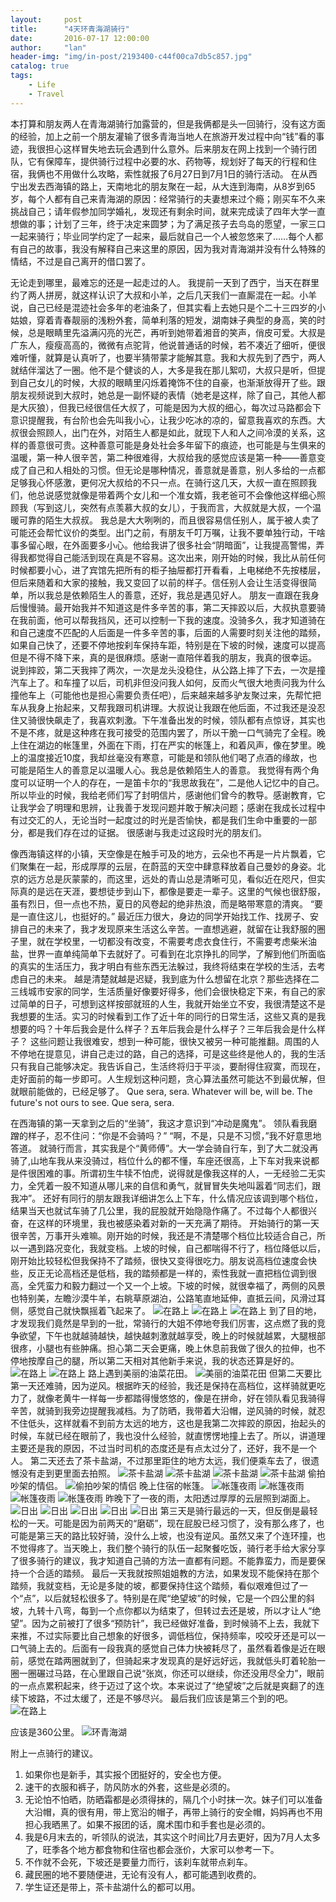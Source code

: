 ```yaml
---
layout:     post
title:      "4天环青海湖骑行"
date:       2016-07-17 12:00:00
author:     "lan"
header-img: "img/in-post/2193400-c44f00ca7db5c857.jpg"
catalog: true
tags:
    - Life
    - Travel
---
```


本打算和朋友两人在青海湖骑行加露营的，但是我俩都是头一回骑行，没有这方面的经验，加上之前一个朋友灌输了很多青海当地人在旅游开发过程中向“钱”看的事迹，我很担心这样冒失地去玩会遇到什么意外。后来朋友在网上找到一个骑行团队，它有保障车，提供骑行过程中必要的水、药物等，规划好了每天的行程和住宿，我俩也不用做什么攻略，索性就报了6月27日到7月1日的骑行活动。
在从西宁出发去西海镇的路上，天南地北的朋友聚在一起，从大连到海南，从8岁到65岁，每个人都有自己来青海湖的原因：经常骑行的夫妻想来过个瘾；刚买车不久来挑战自己；请年假参加同学婚礼，发现还有剩余时间，就来完成读了四年大学一直想做的事；计划了三年，终于决定来圆梦；为了满足孩子去鸟岛的愿望，一家三口一起来骑行；毕业同学约定了一起来，最后就自己一个人被忽悠来了……每个人都有自己的故事，我没有解释自己来这里的原因，因为我对青海湖并没有什么特殊的情结，不过是自己离开的借口罢了。

无论走到哪里，最难忘的还是一起走过的人。
我提前一天到了西宁，当天在群里约了两人拼房，就这样认识了大叔和小羊，之后几天我们一直厮混在一起。小羊说，自己已经是混迹社会多年的老油条了，但其实看上去她只是个二十三四岁的小姑娘，穿着青春靓丽的浅粉外套，简单利落的短发，湖南妹子典型的身高，笑的时候，总是眼睛里先溢满闪亮的光芒，再听到她带着湘音的笑声，俏皮可爱。大叔是广东人，瘦瘦高高的，微微有点驼背，他说普通话的时候，若不凑近了细听，便很难听懂，就算是认真听了，也要半猜带蒙才能解其意。我和大叔先到了西宁，两人就结伴溜达了一圈。他不是个健谈的人，大多是我在那儿絮叨，大叔只是听，但提到自己女儿的时候，大叔的眼睛里闪烁着掩饰不住的自豪，也渐渐放得开了些。跟朋友视频说到大叔时，她总是一副怀疑的表情（她老是这样，除了自己，其他人都是大灰狼），但我已经很信任大叔了，可能是因为大叔的细心，每次过马路都会下意识提醒我，有台阶也会先叫我小心，让我少吃冰的凉的，留意我喜欢的东西。大叔很会照顾人，出门在外，对陌生人都是如此，就现下人和人之间冷漠的关系，这样的善意很可贵。这种善意可能是身处社会多年留下的痕迹，也可能是与生俱来的温暖，第一种人很辛苦，第二种很难得，大叔给我的感觉应该是第一种——善意变成了自己和人相处的习惯。但无论是哪种情况，善意就是善意，别人多给的一点都足够我心怀感激，更何况大叔给的不只一点。在骑行这几天，大叔一直在照顾我们，他总说感觉就像是带着两个女儿和一个准女婿，我老爸可不会像他这样细心照顾我（写到这儿，突然有点羡慕大叔的女儿），于我而言，大叔就是大叔，一个温暖可靠的陌生大叔叔。
我总是大大咧咧的，而且很容易信任别人，属于被人卖了可能还会帮忙议价的类型。出门之前，有朋友千叮万嘱，让我不要单独行动，干啥事多留心眼，在外面要多小心。他给我讲了很多社会“阴暗面”，让我提高警惕，弄得我都觉得自己能活到现在真是不容易。这次出来，刚开始的时候，我比从前任何时候都要小心，进了宾馆先把所有的柜子抽屉都打开看看，上电梯绝不先按楼层，但后来随着和大家的接触，我又变回了以前的样子。信任别人会让生活变得很简单，所以我总是依赖陌生人的善意，还好，我总是遇见好人。
朋友一直跟在我身后慢慢骑。最开始我并不知道这是件多辛苦的事，第二天摔跤以后，大叔执意要骑在我前面，他可以帮我挡风，还可以控制一下我的速度。没骑多久，我才知道骑在和自己速度不匹配的人后面是一件多辛苦的事，后面的人需要时刻关注他的踏频，如果自己快了，还要不停地按刹车保持车距，特别是在下坡的时候，速度可以提高但是不得不降下来，真的是很麻烦。感谢一直陪伴着我的朋友，我真的很幸运。
说到摔跤，第二天我摔了两次，一次是龙头没稳住，从公路上摔了下去，一次是撞汽车上了。和车撞了以后，司机非但没问我人如何，反而火气很大地责问我为什么撞他车上（可能他也是担心需要负责任吧），后来越来越多驴友聚过来，先帮忙把车从我身上抬起来，又帮我跟司机讲理。大叔说让我跟在他后面，不过我还是没忍住又骑很快飙走了，我喜欢刺激。下午准备出发的时候，领队都有点惊讶，其实也不是不疼，就是这种疼在我可接受的范围内罢了，所以干脆一口气骑完了全程。晚上住在湖边的帐篷里，外面在下雨，打在严实的帐篷上，和着风声，像在梦里。晚上的温度接近10度，我却丝毫没有寒意，可能是和领队他们喝了点酒的缘故，也可能是陌生人的善意足以温暖人心。我总是依赖陌生人的善意。
我觉得有两个角度可以证明一个人的存在，一是笛卡尔的“我思故我在”，二是他人记忆中的自己。所以毕业的时候，我给老师们写了封明信片，感谢他们曾今的教导。感谢教育，它让我学会了明理和思辨，让我善于发现问题并敢于解决问题；感谢在我成长过程中有过交汇的人，无论当时一起度过的时光是否愉快，都是我们生命中重要的一部分，都是我们存在过的证据。
很感谢与我走过这段时光的朋友们。

像西海镇这样的小镇，天空像是在触手可及的地方，云朵也不再是一片片飘着，它们聚集在一起，形成厚厚的云层，在蔚蓝的天空中肆意释放着自己曼妙的身姿。北京的远方总是灰蒙蒙的，而这里，远处的青山总是清晰可见，看似近在咫尺，但实际真的是远在天涯，要想徒步到山下，都像是要走一辈子。这里的气候也很舒服，虽有烈日，但一点也不热，夏日的风卷起的绝非热浪，而是略带寒意的清爽。
“要是一直住这儿，也挺好的。”
最近压力很大，身边的同学开始找工作、找房子、安排自己的未来了，我才发现原来生活这么辛苦。一直想逃避，就留在让我舒服的圈子里，就在学校里，一切都没有改变，不需要考虑衣食住行，不需要考虑柴米油盐，世界一直单纯简单下去就好了。可看到在北京挣扎的同学，了解到他们所面临的真实的生活压力，我才明白有些东西无法躲过，我终将结束在学校的生活，去考虑自己的未来。
越是清楚就越是迟疑，我到底为什么想留在北京？那些选择在二三线城市安家的同学，生活质量好像要好得多，他们会很快稳定下来，有自己的家过简单的日子，可想到这样按部就班的人生，我就开始坐立不安，我很清楚这不是我想要的生活。实习的时候看到工作了近十年的同行的日常生活，这些又真的是我想要的吗？十年后我会是什么样子？五年后我会是什么样子？三年后我会是什么样子？
这些问题让我很难安，想到一种可能，很快又被另一种可能推翻。周围的人不停地在提意见，讲自己走过的路，自己的选择，可是这些终是他人的，我的生活只有我自己能够决定。我告诉自己，生活终将归于平淡，要耐得住寂寞，而现在，走好面前的每一步即可。人生规划这种问题，贪心算法虽然可能达不到最优解，但就眼前能做的，已经足够了。
Que sera, sera. Whatever will be, will be. The future's not ours to see. Que sera, sera.

在西海镇的第一天拿到之后的“坐骑”，我这才意识到“冲动是魔鬼”。
领队看我磨蹭的样子，忍不住问：“你是不会骑吗？”
“啊，不是，只是不习惯，”我不好意思地答道。
就骑行而言，其实我是个“黄师傅”。大一学会骑自行车，到了大二就没再骑了,山地车我从来没骑过，档位什么的都不懂，车座还很高，上下车对我来说都是件很困难的事。所谓初生牛犊不怕虎，说得就是像我这样的人，一无经验二无实力，全凭着一股不知道从哪儿来的自信和勇气，就冒冒失失地叫嚣着“同志们，跟我冲”。
还好有同行的朋友跟我详细讲怎么上下车，什么情况应该调到哪个档位，结果当天也就试车骑了几公里，我的屁股就开始隐隐作痛了。不过每个人都很兴奋，在这样的环境里，我也被感染着对新的一天充满了期待。
开始骑行的第一天很辛苦，万事开头难嘛。刚开始的时候，我还是不清楚哪个档位比较适合自己，所以一遇到路况变化，我就变档。上坡的时候，自己都喘得不行了，档位降低以后，刚开始比较轻松但我保持不了踏频，很快又变得很吃力。朋友说高档位速度会快些，反正无论高档还是低档，我的踏频都是一样的，索性我就一直把档位调到很高，全凭蛮力和毅力翻过一个又一个上坡。下坡的时候，就很幸福了，两侧的风景也特别美，左瞻沙漠牛羊，右眺草原湖泊，公路笔直地延伸，直抵云间，风滑过耳侧，感觉自己就快飘摇着飞起来了。
![在路上](/img/in-post/2193400-61545620a14be819.jpg)
![在路上](/img/in-post/2193400-9ddc834ae95ad2fd.jpg)
![在路上](/img/in-post/2193400-9339078aba44dd94.jpg)
到了目的地，才发现我们竟然是早到的一批，常骑行的大姐不停地夸我们厉害，这点燃了我的竞争欲望，下午也就越骑越快，越快越刺激就越享受，晚上的时候就越累，大腿根部很疼，小腿也有些肿痛。担心第二天会更痛，晚上休息前我做了很久的拉伸，也不停地按摩自己的腿，所以第二天相对其他新手来说，我的状态还算是好的。
![在路上](/img/in-post/2193400-c1c34b06e896c040.jpg)
![在路上](/img/in-post/2193400-519c0de069569954.jpg)
路上遇到美丽的油菜花田。
![美丽的油菜花田](/img/in-post/2193400-dfa25bd5a797acb4.jpg)
但第二天要比第一天还难骑，因为逆风。根据昨天的经验，我还是保持在高档位，这样骑就更吃力了，就像老黄牛一样每一步都踏得慢悠悠的，像是在拼命，好在领队看见我骑得辛苦，就骑到我旁边提醒我减档。为了防晒，我带着大沿帽，逆风骑的时候，就忍不住低头，这样就看不到前方太远的地方，这也是我第二次摔跤的原因，抬起头的时候，车就已经在眼前了，我也没什么经验，就直愣愣地撞上去了。所以，讲道理主要还是我的原因，不过当时司机的态度还是有点太过分了，还好，我不是一个人。
第二天还去了茶卡盐湖，不过那里距住的地方太远，我们便乘车去了，很遗憾没有走到更里面去拍照。
![茶卡盐湖](/img/in-post/2193400-ebc67a3d9656ea8e.jpg)
![茶卡盐湖](/img/in-post/2193400-c531ce91457b702b.jpg)
![茶卡盐湖](/img/in-post/2193400-b8ac3fec507aeed0.jpg)
![茶卡盐湖](/img/in-post/2193400-7b3888aa4a289807.jpg)
偷拍吵架的情侣。
![偷拍吵架的情侣](/img/in-post/2193400-b266bb3b3c2c748f.jpg)
晚上住宿的帐篷。
![帐篷夜雨](/img/in-post/2193400-1824f5c865e6d6e8.jpg)
![帐篷夜雨](/img/in-post/2193400-bf06012b21241387.jpg)
![帐篷夜雨](/img/in-post/2193400-de741080c39856fd.jpg)
![帐篷夜雨](/img/in-post/2193400-cb7ec32db6e2a20b.jpg)
昨晚下了一夜的雨，太阳透过厚厚的云层照到湖面上。
![日出](/img/in-post/2193400-7a361e1db38a4fc4.jpg)
![日出](/img/in-post/2193400-82f14bf0d3425312.jpg)
![日出](/img/in-post/2193400-c44f00ca7db5c857.jpg)
![日出](/img/in-post/2193400-6de2f3e4957bb1aa.jpg)
![日出](/img/in-post/2193400-0ca4da2cc7d3e959.jpg)
第三天是骑行最远的一天，但反倒是最轻松的一天。可能是因为前两天的“磨砺”，现在屁股已经习惯了，没有那么疼了，也可能是第三天的路比较好骑，没什么上坡，也没有逆风。虽然又来了个连环撞，也不觉得疼了。当天晚上，我们整个骑行的队伍一起聚餐吃饭，骑行老手给大家分享了很多骑行的建议，我才知道自己骑的方法一直都有问题。不能靠蛮力，而是要保持一个合适的踏频。
最后一天我就按照姐姐教的方法，如果发现不能保持在那个踏频，我就变档，无论是多陡的坡，都要保持住这个踏频，看似艰难但过了一个“点”，以后就轻松很多了。特别是在爬“绝望坡”的时候，它是一个四公里的斜坡，九转十八弯，每到一个点你都以为结束了，但转过去还是坡，所以才让人“绝望”。因为之前被打了很多“预防针”，我已经做好准备，到时候骑不上去，我就下来推，不过实际要比自己想象的好很多，调低档位，保持频率，咬咬牙还是可以一口气骑上去的。后面有一段我真的感觉自己体力快被耗尽了，虽然看着像是近在眼前，感觉在踏两圈就到了，但骑起来才发现真的是好远好远，我就低头盯着轮胎一圈一圈碾过马路，在心里跟自己说“张岚，你还可以继续，你还没用尽全力”，眼前的一点点累积起来，终于迈过了这个坎。本来说过了“绝望坡”之后就是爽翻了的连续下坡路，不过太缓了，还是不够尽兴。
最后我们应该是第三个到的吧。
![在路上](/img/in-post/2193400-fc36f857f84fe511.jpg)

应该是360公里。
![环青海湖](/img/in-post/2193400-5e3176b216e7b8a9.jpg)


附上一点骑行的建议。
1. 如果你也是新手，其实报个团挺好的，安全也方便。
2. 速干的衣服和裤子，防风防水的外套，这些是必须的。
3. 无论怕不怕晒，防晒霜都是必须得抹的，隔几个小时抹一次。妹子们可以准备大沿帽，真的很有用，带上宽沿的帽子，再带上骑行的安全帽，妈妈再也不用担心我晒黑了。如果不报团的话，魔术围巾和手套也是必须的。
4. 我是6月末去的，听领队的说法，其实这个时间比7月去更好，因为7月人太多了，旺季各个地方都食物和住宿也都会涨价，大家可以参考一下。
5. 不作就不会死，下坡还是要量力而行，该刹车就带点刹车。
6. 藏民圈的地不要随便进，无论有没有人，都可能遇到收费的。
7. 学生证还是带上，茶卡盐湖什么的都可以用。